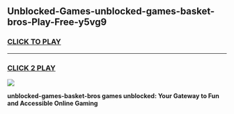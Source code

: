 
## Unblocked-Games-unblocked-games-basket-bros-Play-Free-y5vg9
<h3>
<a href="https://premium76.site?title=unblocked-games-basket-bros&ref=18A1">CLICK TO PLAY</a></h3>
<hr>

<h3>
<a href="https://premium76.site?title=unblocked-games-basket-bros&ref=18A1">CLICK 2 PLAY</a>
  
</h3>

<a href="https://premium76.site?title=unblocked-games-basket-bros&ref=18A1"><img src="https://clearcache.store/games.png"></a>


**unblocked-games-basket-bros games unblocked: Your Gateway to Fun and Accessible Online Gaming**
